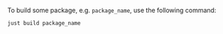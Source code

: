 To build some package, e.g. `package_name`, use the following command:

```bash
just build package_name
```
